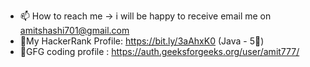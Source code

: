 
- 📫 How to reach me -> i will be happy to receive email me on amitshashi701@gmail.com
- 🌟My HackerRank Profile: https://bit.ly/3aAhxK0 (Java - 5🌟)
- 🌟GFG coding profile : https://auth.geeksforgeeks.org/user/amit777/
<!---
AmitShashi/AmitShashi is a ✨ special ✨ repository because its `README.md` (this file) appears on your GitHub profile.
You can click the Preview link to take a look at your changes.
--->
